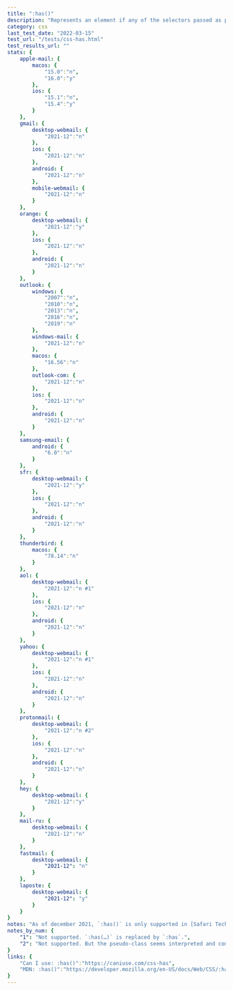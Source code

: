 ```yaml
---
title: ":has()"
description: "Represents an element if any of the selectors passed as parameters match at least one element."
category: css
last_test_date: "2022-03-15"
test_url: "/tests/css-has.html"
test_results_url: ""
stats: {
    apple-mail: {
        macos: {
            "15.0":"n",
            "16.0":"y"
        },
        ios: {
            "15.1":"n",
            "15.4":"y"
        }
    },
    gmail: {
        desktop-webmail: {
            "2021-12":"n"
        },
        ios: {
            "2021-12":"n"
        },
        android: {
            "2021-12":"n"
        },
        mobile-webmail: {
            "2021-12":"n"
        }
    },
    orange: {
        desktop-webmail: {
            "2021-12":"y"
        },
        ios: {
            "2021-12":"n"
        },
        android: {
            "2021-12":"n"
        }
    },
    outlook: {
        windows: {
            "2007":"n",
            "2010":"n",
            "2013":"n",
            "2016":"n",
            "2019":"n"
        },
        windows-mail: {
            "2021-12":"n"
        },
        macos: {
            "16.56":"n"
        },
        outlook-com: {
            "2021-12":"n"
        },
        ios: {
            "2021-12":"n"
        },
        android: {
            "2021-12":"n"
        }
    },
    samsung-email: {
        android: {
            "6.0":"n"
        }
    },
    sfr: {
        desktop-webmail: {
            "2021-12":"y"
        },
        ios: {
            "2021-12":"n"
        },
        android: {
            "2021-12":"n"
        }
    },
    thunderbird: {
        macos: {
            "78.14":"n"
        }
    },
    aol: {
        desktop-webmail: {
            "2021-12":"n #1"
        },
        ios: {
            "2021-12":"n"
        },
        android: {
            "2021-12":"n"
        }
    },
    yahoo: {
        desktop-webmail: {
            "2021-12":"n #1"
        },
        ios: {
            "2021-12":"n"
        },
        android: {
            "2021-12":"n"
        }
    },
    protonmail: {
        desktop-webmail: {
            "2021-12":"n #2"
        },
        ios: {
            "2021-12":"n"
        },
        android: {
            "2021-12":"n"
        }
    },
    hey: {
        desktop-webmail: {
            "2021-12":"y"
        }
    },
    mail-ru: {
        desktop-webmail: {
            "2021-12":"n"
        }
    },
    fastmail: {
        desktop-webmail: {
            "2021-12": "n"
        }
    },
    laposte: {
        desktop-webmail: {
            "2021-12": "y"
        }
    }
}
notes: "As of december 2021, `:has()` is only supported in [Safari Technology Preview 137](https://webkit.org/blog/12156/release-notes-for-safari-technology-preview-137/). As of march 2022, it is supported in Safari 15.4."
notes_by_num: {
    "1": "Not supported. `:has(…)` is replaced by `:has`.",
    "2": "Not supported. But the pseudo-class seems interpreted and computed server side."
}
links: {
    "Can I use: :has()":"https://caniuse.com/css-has",
    "MDN: :has()":"https://developer.mozilla.org/en-US/docs/Web/CSS/:has"
}
---
```

